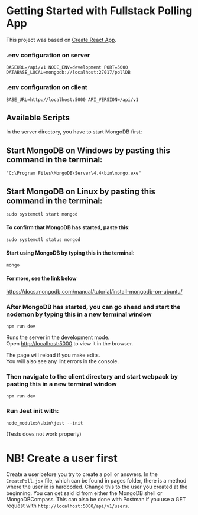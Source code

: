 # Getting Started with Fullstack Polling App

This project was based on [Create React App](https://github.com/facebook/create-react-app).

### .env configuration on server

`BASEURL=/api/v1 NODE_ENV=development PORT=5000 DATABASE_LOCAL=mongodb://localhost:27017/pollDB`

### .env configuration on client

`BASE_URL=http://localhost:5000 API_VERSION=/api/v1`

## Available Scripts

In the server directory, you have to start MongoDB first:

## Start MongoDB on Windows by pasting this command in the terminal:

`"C:\Program Files\MongoDB\Server\4.4\bin\mongo.exe"`

## Start MongoDB on Linux by pasting this command in the terminal:

`sudo systemctl start mongod`

#### To confirm that MongoDB has started, paste this:

`sudo systemctl status mongod`

#### Start using MongoDB by typing this in the terminal:

`mongo`

#### For more, see the link below

https://docs.mongodb.com/manual/tutorial/install-mongodb-on-ubuntu/

### After MongoDB has started, you can go ahead and start the nodemon by typing this in a new terminal window

`npm run dev`

Runs the server in the development mode.\
Open [http://localhost:5000](http://localhost:5000) to view it in the browser.

The page will reload if you make edits.\
You will also see any lint errors in the console.

### Then navigate to the client directory and start webpack by pasting this in a new terminal window

`npm run dev`

### Run Jest init with:

`node_modules\.bin\jest --init`

(Tests does not work properly)

# NB! Create a user first

Create a user before you try to create a poll or answers.
In the `CreatePoll.jsx` file, which can be found in pages folder,
there is a method where the user id is hardcoded. Change this to
the user you created at the beginning. You can get said id from either
the MongoDB shell or MongoDBCompass.
This can also be done with Postman if you use a GET request with
`http://localhost:5000/api/v1/users`.
